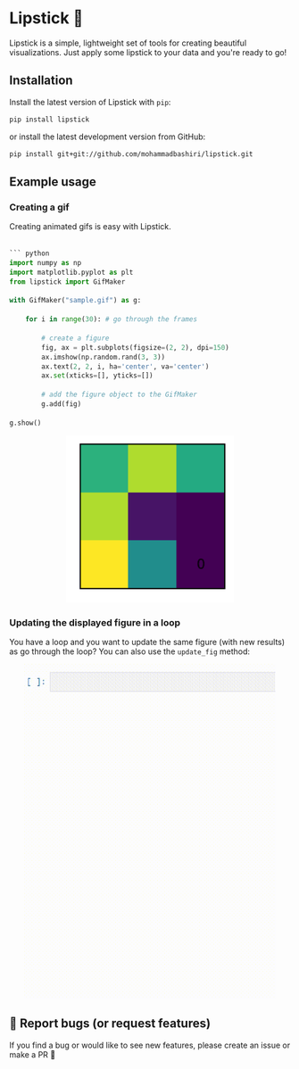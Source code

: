 # Lipstick 💄

Lipstick is a simple, lightweight set of tools for creating beautiful visualizations.
Just apply some lipstick to your data and you're ready to go!

## Installation

Install the latest version of Lipstick with `pip`:

```bash
pip install lipstick
```

or install the latest development version from GitHub:

```bash
pip install git+git://github.com/mohammadbashiri/lipstick.git
```

## Example usage

### Creating a gif

Creating animated gifs is easy with Lipstick.

```python

``` python
import numpy as np
import matplotlib.pyplot as plt
from lipstick import GifMaker

with GifMaker("sample.gif") as g:
    
    for i in range(30): # go through the frames

        # create a figure
        fig, ax = plt.subplots(figsize=(2, 2), dpi=150)
        ax.imshow(np.random.rand(3, 3))
        ax.text(2, 2, i, ha='center', va='center')
        ax.set(xticks=[], yticks=[])
        
        # add the figure object to the GifMaker
        g.add(fig)
        
g.show()
```

<p align="center">
  <img width="300" height="300" src="images/sample.gif">
</p>

### Updating the displayed figure in a loop

You have a loop and you want to update the same figure (with new results) as go through the loop? You can also use the `update_fig` method:

<p align="center">
  <img width="450" height="600" src="images/update_fig_demo.gif">
</p>

## :bug: Report bugs (or request features)

If you find a bug or would like to see new features, please create an issue or make a PR :star2:
